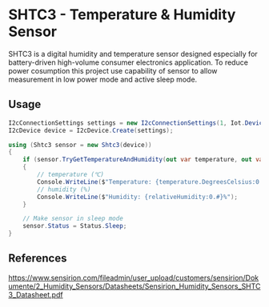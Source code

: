 # SHTC3 - Temperature & Humidity Sensor

SHTC3 is a digital humidity and temperature sensor designed especially for battery-driven high-volume consumer electronics application.
To reduce power cosumption this project use capability of sensor to allow measurement in low power mode and active sleep mode.

## Usage

```C#
I2cConnectionSettings settings = new I2cConnectionSettings(1, Iot.Device.Shtc3.Shtc3.I2cAddress);
I2cDevice device = I2cDevice.Create(settings);

using (Shtc3 sensor = new Shtc3(device))
{
    if (sensor.TryGetTemperatureAndHumidity(out var temperature, out var relativeHumidity))
    {
        // temperature (℃)
        Console.WriteLine($"Temperature: {temperature.DegreesCelsius:0.#}\u00B0C");
        // humidity (%)
        Console.WriteLine($"Humidity: {relativeHumidity:0.#}%");
    }

    // Make sensor in sleep mode
    sensor.Status = Status.Sleep;
}
```

## References
https://www.sensirion.com/fileadmin/user_upload/customers/sensirion/Dokumente/2_Humidity_Sensors/Datasheets/Sensirion_Humidity_Sensors_SHTC3_Datasheet.pdf
